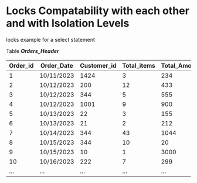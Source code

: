 # Locks Compatability with each other and with Isolation Levels

locks example for a select statement

Table ***Orders_Header***

Order_id|Order_Date|Customer_id|Total_items|Total_Amount
--------|----------|-----------|-----------|------------
1|10/11/2023|1424|3|234
2|10/12/2023|200|12|433
3|10/12/2023|344|5|555
4|10/12/2023|1001|9|900
5|10/13/2023|22|3|155
6|10/13/2023|21|2|212
7|10/14/2023|344|43|1044
8|10/15/2023|344|10|20
9|10/15/2023|10|1|3000
10|10/16/2023|222|7|299
…|…|…|…|…			


